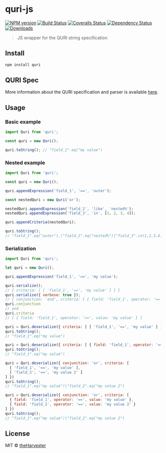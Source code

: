 # quri-js

[![NPM version][npm-image]][npm-url]
[![Build Status][travis-image]][travis-url]
[![Coveralls Status][coveralls-image]][coveralls-url]
[![Dependency Status][depstat-image]][depstat-url]
[![Downloads][download-badge]][npm-url]

> JS wrapper for the QURI string specification

## Install

```sh
npm install quri
```

## QURI Spec

More information about the QURI specification and parser is available [here](https://github.com/theHarvester/QURI).

## Usage

### Basic example

```js
import Quri from 'quri';

const quri = new Quri();

quri.toString(); // "field_1".eq("my value")
```

### Nested example

```js
import Quri from 'quri';

const quri = new Quri();

quri.appendExpression('field_1', '==', 'outer');

const nestedQuri = new Quri('or');

nestedQuri.appendExpression('field_2', 'like', 'nested%');
nestedQuri.appendExpression('field_3', 'in', [1, 2, 3, 4]);

quri.appendCriteria(nestedQuri);

quri.toString();
// "field_1".eq("outer"),("field_2".eq("nested%")|"field_3".in(1,2,3,4))
```

### Serialization

```js
import Quri from 'quri';

let quri = new Quri();

quri.appendExpression('field_1', '==', 'my value');

quri.serialize();
// { criteria: [ [ 'field_1', '==', 'my value' ] ] }
quri.serialize({ verbose: true });
// { conjunction: 'and', criteria: [ { field: 'field_1', operator: '==', value: 'my value' } ] }
quri.conjunction
// and
quri.criteria
// [ { field: 'field_1', operator: '==', value: 'my value' } ]

quri = Quri.deserialize({ criteria: [ [ 'field_1', '==', 'my value' ] ] })
quri.toString();
// "field_1".eq("my value")

quri = Quri.deserialize({ criteria: [ { field: 'field_1', operator: '==', value: 'my value' } ] });
quri.toString();
// "field_1".eq("my value")

quri = Quri.deserialize({ conjunction: 'or', criteria: [
  [ 'field_1', '==', 'my value' ],
  [ 'field_2', '==', 'my value 2' ]
] })
quri.toString();
// "field_1".eq("my value")|"field_2".eq("my value 2")

quri = Quri.deserialize({ conjunction: 'or', criteria: [
  { field: 'field_1', operator: '==', value: 'my value' },
  { field: 'field_2', operator: '==', value: 'my value 2' }
] })
quri.toString();
// "field_1".eq("my value")|"field_2".eq("my value 2")
```

## License

MIT © [theHarvester](http://github.com/theHarvester)

[npm-url]: https://npmjs.org/package/quri-js
[npm-image]: https://img.shields.io/npm/v/quri-js.svg?style=flat-square

[travis-url]: https://travis-ci.org/theHarvester/quri-js
[travis-image]: https://img.shields.io/travis/theHarvester/quri-js.svg?style=flat-square

[coveralls-url]: https://coveralls.io/r/theHarvester/quri-js
[coveralls-image]: https://img.shields.io/coveralls/theHarvester/quri-js.svg?style=flat-square

[depstat-url]: https://david-dm.org/theHarvester/quri-js
[depstat-image]: https://david-dm.org/theHarvester/quri-js.svg?style=flat-square

[download-badge]: http://img.shields.io/npm/dm/quri-js.svg?style=flat-square
